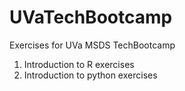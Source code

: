 # UVaTechBootcamp
Exercises for UVa MSDS TechBootcamp

1. Introduction to R exercises
1. Introduction to python exercises
